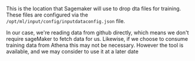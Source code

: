 This is the location that Sagemaker will use to drop dta files for training.
These files are configured via the `/opt/ml/input/config/inputdataconfig.json` file. 

In our case, we're reading data from github directly, which means we don't require sageMaker to fetch data for us. Likewise, if we choose to consume training data from Athena this may not be necessary. However the tool is available, and we may consider to use it at a later date